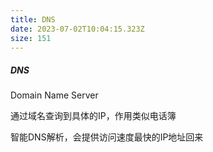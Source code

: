 ```yaml
---
title: DNS
date: 2023-07-02T10:04:15.323Z
size: 151
---
```

##### DNS

Domain Name Server

通过域名查询到具体的IP，作用类似电话簿

智能DNS解析，会提供访问速度最快的IP地址回来
